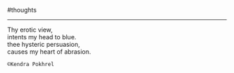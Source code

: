 
#thoughts 

___


Thy erotic view,  
intents my head to blue.  
thee hysteric persuasion,  
causes my heart of abrasion.  

`©Kendra Pokhrel`
